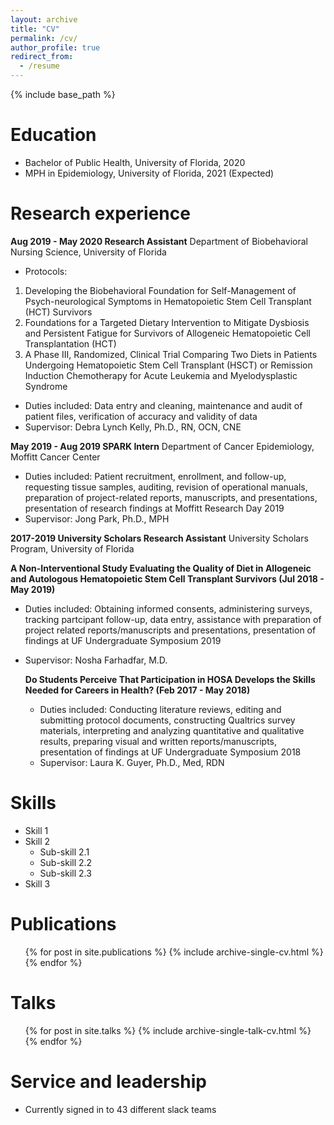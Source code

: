 ```yaml
---
layout: archive
title: "CV"
permalink: /cv/
author_profile: true
redirect_from:
  - /resume
---
```


{% include base_path %}

Education
======
* Bachelor of Public Health, University of Florida, 2020
* MPH in Epidemiology, University of Florida, 2021 (Expected)

Research experience
======
**Aug 2019 - May 2020 Research Assistant**
Department of Biobehavioral Nursing Science, University of Florida

  * Protocols:   
  1. Developing the Biobehavioral Foundation for Self-Management of Psych-neurological Symptoms in Hematopoietic Stem Cell Transplant (HCT) Survivors  
  2. Foundations for a Targeted Dietary Intervention to Mitigate Dysbiosis and Persistent Fatigue for Survivors of Allogeneic Hematopoietic Cell                         Transplantation (HCT)  
  3. A Phase III, Randomized, Clinical Trial Comparing Two Diets in Patients Undergoing Hematopoietic Stem Cell Transplant (HSCT) or Remission Induction                 Chemotherapy for Acute Leukemia and Myelodysplastic Syndrome
 * Duties included: Data entry and cleaning, maintenance and audit of patient files, verification of accuracy and validity of data
 * Supervisor: Debra Lynch Kelly, Ph.D., RN, OCN, CNE

**May 2019 - Aug 2019 SPARK Intern**
Department of Cancer Epidemiology, Moffitt Cancer Center 

  * Duties included: Patient recruitment, enrollment, and follow-up, requesting tissue samples, auditing, revision of operational manuals, preparation of project-related reports, manuscripts, and presentations, presentation of research findings at Moffitt Research Day 2019
  * Supervisor: Jong Park, Ph.D., MPH
  
 **2017-2019 University Scholars Research Assistant**
University Scholars Program, University of Florida  
  
  **A Non-Interventional Study Evaluating the Quality of Diet in Allogeneic and Autologous Hematopoietic Stem Cell Transplant Survivors (Jul 2018 - May 2019)**  
* Duties included: Obtaining informed consents, administering surveys, tracking partcipant follow-up, data entry, assistance with preparation of project related reports/manuscripts and presentations, presentation of findings at UF Undergraduate Symposium 2019  
* Supervisor: Nosha Farhadfar, M.D.  
     
  **Do Students Perceive That Participation in HOSA Develops the Skills Needed for Careers in Health? (Feb 2017 - May 2018)**  
  * Duties included: Conducting literature reviews, editing and submitting protocol documents, constructing Qualtrics survey materials, interpreting and analyzing quantitative and qualitative results, preparing visual and written reports/manuscripts, presentation of findings at UF Undergraduate Symposium 2018  
  * Supervisor: Laura K. Guyer, Ph.D., Med, RDN
  
Skills
======
* Skill 1
* Skill 2
  * Sub-skill 2.1
  * Sub-skill 2.2
  * Sub-skill 2.3
* Skill 3

Publications
======
  <ul>{% for post in site.publications %}
    {% include archive-single-cv.html %}
  {% endfor %}</ul>
  
Talks
======
  <ul>{% for post in site.talks %}
    {% include archive-single-talk-cv.html %}
  {% endfor %}</ul>

  
Service and leadership
======
* Currently signed in to 43 different slack teams
